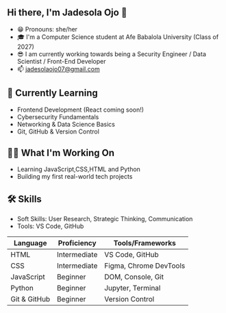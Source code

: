 ## Hi there, I'm Jadesola Ojo 👋
- 😁 Pronouns: she/her
- 🎓 I'm a Computer Science student at Afe Babalola University (Class of 2027)
- 😎 I am currently working towards being a Security Engineer / Data Scientist / Front-End Developer 
- 📫 jadesolaojo07@gmail.com


## 🧠 Currently Learning
- Frontend Development (React coming soon!)
- Cybersecurity Fundamentals
- Networking & Data Science Basics
- Git, GitHub & Version Control


## 👨‍🚀 What I'm Working On
- Learning JavaScript,CSS,HTML and Python
- Building my first real-world tech projects

## 🛠️ Skills
- Soft Skills: User Research, Strategic Thinking, Communication 
- Tools: VS Code, GitHub

| Language     | Proficiency | Tools/Frameworks |
|--------------|-------------|------------------|
| HTML         | Intermediate | VS Code, GitHub |
| CSS          | Intermediate | Figma, Chrome DevTools |
| JavaScript   | Beginner     | DOM, Console, Git |
| Python       | Beginner     | Jupyter, Terminal |
| Git & GitHub | Beginner     | Version Control |




<!--
**Jadesola2/Jadesola2** is a ✨ _special_ ✨ repository because its `README.md` (this file) appears on your GitHub profile.

Here are some ideas to get you started:

- 🔭 I’m currently working on ...
- 🌱 I’m currently learning ...
- 👯 I’m looking to collaborate on ...
- 🤔 I’m looking for help with ...
- 💬 Ask me about ...
- 📫 How to reach me: ...
- 😄 Pronouns: ...
- ⚡ Fun fact: ...
-->
